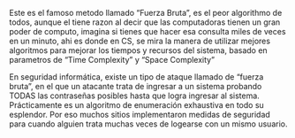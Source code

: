 Este es el famoso metodo llamado “Fuerza Bruta”, es el peor algorithmo de todos, aunque el tiene razon al decir que las computadoras tienen un gran poder de computo, imagina si tienes que hacer esa consulta miles de veces en un minuto, ahi es donde en CS, se mira la manera de utilizar mejores algoritmos para mejorar los tiempos y recursos del sistema, basado en parametros de “Time Complexity” y “Space Complexity”


En seguridad informática, existe un tipo de ataque llamado de “fuerza bruta”, en el que un atacante trata de ingresar a un sistema probando TODAS las contraseñas posibles hasta que logra ingresar al sistema. Prácticamente es un algoritmo de enumeración exhaustiva en todo su esplendor.
Por eso muchos sitios implementaron medidas de seguridad para cuando alguien trata muchas veces de logearse con un mismo usuario.